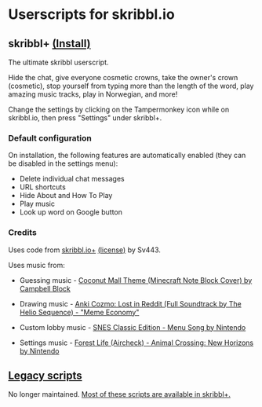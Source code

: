# Userscripts for skribbl.io

## skribbl+ [(Install)](https://github.com/Vukky123/userscripts/raw/main/skribbl/skribblplus.user.js)

The ultimate skribbl userscript.

Hide the chat, give everyone cosmetic crowns, take the owner's crown (cosmetic), stop yourself from typing more than the length of the word, play amazing music tracks, play in Norwegian, and more!

Change the settings by clicking on the Tampermonkey icon while on skribbl.io, then press "Settings" under skribbl+.

### Default configuration

On installation, the following features are automatically enabled (they can be disabled in the settings menu):

* Delete individual chat messages
* URL shortcuts
* Hide About and How To Play
* Play music
* Look up word on Google button

### Credits

Uses code from [skribbl.io+](https://github.com/Sv443/skribbl.io-plus) [(license)](https://raw.githubusercontent.com/Sv443/skribbl.io-plus/master/LICENSE) by Sv443.

Uses music from:

* Guessing music - [Coconut Mall Theme (Minecraft Note Block Cover) by Campbell Block](https://www.youtube.com/watch?v=zcC6x6RsPr8)

* Drawing music - [Anki Cozmo: Lost in Reddit (Full Soundtrack by The Helio Sequence) - "Meme Economy"](https://www.youtube.com/watch?v=mCFgO06Lf6c)

* Custom lobby music - [SNES Classic Edition - Menu Song by Nintendo](https://www.youtube.com/watch?v=pvbJAVKQ1YM)

* Settings music - [Forest Life (Aircheck) - Animal Crossing: New Horizons by Nintendo](https://www.youtube.com/watch?v=vUtdY-aOTrs)

## [Legacy scripts](LEGACY.md)

No longer maintained. [Most of these scripts are available in skribbl+.](#skribbl-install)
